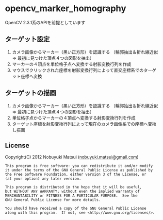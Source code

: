 opencv_marker_homography
========================

OpenCV 2.3.1系のAPIを前提としています

ターゲット設定
--------------

1. カメラ画像からマーカー（黒い正方形）を認識する
（輪郭抽出＆折れ線近似 ⇒ 最初に見つけた頂点４つの図形を抽出）
2. マーカーの４頂点を単位格子点へ変換する射影変換行列を作成
3. マウスでクリックされた座標を射影変換行列によって直交座標系でのターゲット座標へ変換

ターゲットの描画
----------------

1. カメラ画像からマーカー（黒い正方形）を認識する
（輪郭抽出＆折れ線近似 ⇒ 最初に見つけた頂点４つの図形を抽出）
2. 単位格子点からマーカーの４頂点へ変換する射影変換行列を作成
3. ターゲット座標を射影変換行列によって現在のカメラ画像系での座標へ変換し描画

License
-------
Copyright(C) 2012 Nobuyuki Matsui (nobuyuki.matsui@gmail.com)

    This program is free software: you can redistribute it and/or modify
    it under the terms of the GNU General Public License as published by
    the Free Software Foundation, either version 3 of the License, or
    (at your option) any later version.

    This program is distributed in the hope that it will be useful,
    but WITHOUT ANY WARRANTY; without even the implied warranty of
    MERCHANTABILITY or FITNESS FOR A PARTICULAR PURPOSE.  See the
    GNU General Public License for more details.

    You should have received a copy of the GNU General Public License
    along with this program.  If not, see <http://www.gnu.org/licenses/>.
